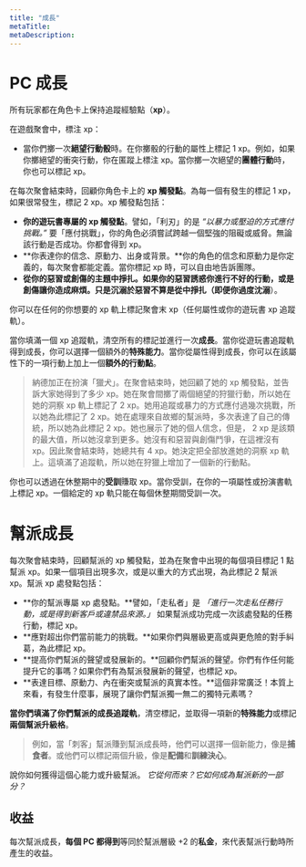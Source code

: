 ```yaml
---
title: "成長"
metaTitle: 
metaDescription: 
---
```


# PC 成長

所有玩家都在角色卡上保持追蹤經驗點（**xp**）。

在遊戲聚會中，標注 xp：

* 當你們擲一次**絕望行動骰**時。在你擲骰的行動的屬性上標記 1 xp。例如，如果你擲絕望的<span class="game-term">衝突</span>行動，你在<span class="game-term">匿蹤</span>上標注 xp。當你擲一次絕望的**團體行動**時，你也可以標記 xp。

在每次聚會結束時，回顧你角色卡上的 **xp 觸發點**。為每一個有發生的標記 1 xp，如果很常發生，標記 2 xp。xp 觸發點包括：

* **你的遊玩書專屬的 xp 觸發點**。譬如，「利刃」的是 _“以暴力或壓迫的方式應付挑戰。”_ 要「應付挑戰」，你的角色必須嘗試跨越一個堅強的阻礙或威脅。無論該行動是否成功。你都會得到 xp。
* **你表達你的信念、原動力、出身或背景。**你的角色的信念和原動力是你定義的，每次聚會都能定義。當你標記 xp 時，可以自由地告訴團隊。
* **從你的惡習或創傷的主題中掙扎。**如果你的惡習誘惑你進行不好的行動，或是創傷讓你造成麻煩。只是沉溺於惡習不算是從中掙扎（即便你**過度沈溺**）。

你可以在任何的你想要的 xp 軌上標記聚會末 xp（任何屬性或你的遊玩書 xp 追蹤軌）。

當你填滿一個 xp 追蹤軌，清空所有的標記並進行一次**成長**。當你從遊玩書追蹤軌得到成長，你可以選擇一個額外的**特殊能力**。當你從屬性得到成長，你可以在該屬性下的一項行動上加上一個**額外的行動點**。

> 納德加正在扮演「獵犬」。在聚會結束時，她回顧了她的 xp 觸發點，並告訴大家她得到了多少 xp。她在聚會間擲了兩個絕望的<span class="game-term">狩獵</span>行動，所以她在她的<span class="game-term">洞察</span> xp 軌上標記了 2 xp。她用追蹤或暴力的方式應付過幾次挑戰，所以她為此標記了 2 xp。她在處理來自故鄉的幫派時，多次表達了自己的傳統，所以她為此標記 2 xp。她也展示了她的個人信念，但是， 2 xp 是該類的最大值，所以她沒拿到更多。她沒有和惡習與創傷鬥爭，在這裡沒有 xp。因此聚會結束時，她總共有 4 xp。她決定把全部放進她的<span class="game-term">洞察</span> xp 軌上。這填滿了追蹤軌，所以她在<span class="game-term">狩獵</span>上增加了一個新的行動點。

你也可以透過在休整期中的**受訓**賺取 xp。當你受訓，在你的一項屬性或扮演書軌上標記 xp。一個給定的 xp 軌只能在每個休整期間受訓一次。

# 幫派成長

每次聚會結束時，回顧幫派的 xp 觸發點，並為在聚會中出現的每個項目標記 1 點幫派 xp。如果一個項目出現多次，或是以重大的方式出現，為此標記 2 幫派 xp。幫派 xp 處發點包括：

* **你的幫派專屬 xp 處發點。**譬如，「走私者」是 _「進行一次走私任務行動，或是得到新客戶或違禁品來源。」_ 如果幫派成功完成一次該處發點的任務行動，標記 xp。
* **應對超出你們當前能力的挑戰。**如果你們與層級更高或與更危險的對手糾葛，為此標記 xp。
* **提高你們幫派的聲望或發展新的。**回顧你們幫派的聲望。你們有作任何能提升它的事嗎？如果你們有為幫派發展新的聲望，也標記 xp。
* **表達目標、原動力、內在衝突或幫派的真實本性。**這個非常廣泛！本質上來看，有發生什麼事，展現了讓你們幫派獨一無二的獨特元素嗎？

**當你們填滿了你們幫派的成長追蹤軌**，清空標記，並取得一項新的**特殊能力**或標記**兩個幫派升級格**。

> 例如，當「刺客」幫派賺到幫派成長時，他們可以選擇一個新能力，像是**捕食者**。或他們可以標記兩個升級，像是**配備**和**訓練決心**。

說你如何獲得這個心能力或升級幫派。 _它從何而來？它如何成為幫派新的一部分？_

## 收益

每次幫派成長，**每個 PC 都得到**等同於幫派層級 +2 的**私金**，來代表幫派行動時所產生的收益。